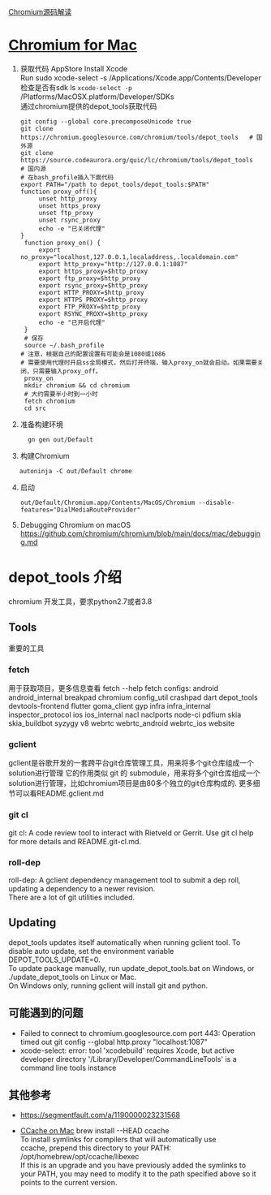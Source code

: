 [Chromium源码解读](https://juejin.cn/post/7039850183244382216)
# [Chromium for Mac](https://github.com/chromium/chromium/blob/main/docs/mac_build_instructions.md)
1. 获取代码
   AppStore Install Xcode   
   Run sudo xcode-select -s /Applications/Xcode.app/Contents/Developer
   检查是否有sdk
   ls ` xcode-select -p ` /Platforms/MacOSX.platform/Developer/SDKs     
   通过chromium提供的depot_tools获取代码        
   ```shell
   git config --global core.precomposeUnicode true
   git clone https://chromium.googlesource.com/chromium/tools/depot_tools   # 国外源
   git clone https://source.codeaurora.org/quic/lc/chromium/tools/depot_tools    # 国内源
   # 在bash_profile插入下面代码 
   export PATH="/path to depot_tools/depot_tools:$PATH"
   function proxy_off(){
        unset http_proxy
        unset https_proxy
        unset ftp_proxy
        unset rsync_proxy
        echo -e "已关闭代理"
   }
    function proxy_on() {
        export no_proxy="localhost,127.0.0.1,localaddress,.localdomain.com"
        export http_proxy="http://127.0.0.1:1087"
        export https_proxy=$http_proxy
        export ftp_proxy=$http_proxy
        export rsync_proxy=$http_proxy
        export HTTP_PROXY=$http_proxy
        export HTTPS_PROXY=$http_proxy
        export FTP_PROXY=$http_proxy
        export RSYNC_PROXY=$http_proxy
        echo -e "已开启代理"
    }
    # 保存
    source ~/.bash_profile
   # 注意，根据自己的配置设置有可能会是1080或1086
   # 需要使用代理时开启ss全局模式，然后打开终端，输入proxy_on就会启动。如果需要关闭，只需要输入proxy_off。
    proxy_on
    mkdir chromium && cd chromium   
    # 大约需要半小时到一小时
    fetch chromium 
    cd src
   ```
2. 准备构建环境
   ```shell
     gn gen out/Default
   ```
3. 构建Chromium
  ```shell
     autoninja -C out/Default chrome
  ```

4. 启动
   ```shell
   out/Default/Chromium.app/Contents/MacOS/Chromium --disable-features="DialMediaRouteProvider"
   ```
5. Debugging Chromium on macOS
  https://github.com/chromium/chromium/blob/main/docs/mac/debugging.md  

# depot_tools 介绍
chromium 开发工具，要求python2.7或者3.8   
## Tools  
重要的工具    
### fetch
用于获取项目，更多信息查看 fetch --help
  fetch configs:
  android
  android_internal
  breakpad
  chromium
  config_util
  crashpad
  dart
  depot_tools
  devtools-frontend
  flutter
  goma_client
  gyp
  infra
  infra_internal
  inspector_protocol
  ios
  ios_internal
  nacl
  naclports
  node-ci
  pdfium
  skia
  skia_buildbot
  syzygy
  v8
  webrtc
  webrtc_android
  webrtc_ios
  website
### gclient     
gclient是谷歌开发的一套跨平台git仓库管理工具，用来将多个git仓库组成一个solution进行管理
它的作用类似 git 的 submodule，用来将多个git仓库组成一个solution进行管理，比如chromium项目是由80多个独立的git仓库构成的.
更多细节可以看README.gclient.md   
### git cl      
git cl: A code review tool to interact with Rietveld or Gerrit. Use git cl help for more details and README.git-cl.md.         
### roll-dep  
roll-dep: A gclient dependency management tool to submit a dep roll, updating a dependency to a newer revision.     
There are a lot of git utilities included.      
## Updating
depot_tools updates itself automatically when running gclient tool. To disable auto update, set the environment variable DEPOT_TOOLS_UPDATE=0.      
To update package manually, run update_depot_tools.bat on Windows, or ./update_depot_tools on Linux or Mac.   
On Windows only, running gclient will install git and python.         

## 可能遇到的问题    
- Failed to connect to chromium.googlesource.com port 443: Operation timed out
git config --global http.proxy "localhost:1087"
- xcode-select: error: tool 'xcodebuild' requires Xcode, but active developer directory '/Library/Developer/CommandLineTools' is a command line tools instance
## 其他参考    
- https://segmentfault.com/a/1190000023231568   

- [CCache on Mac](https://github.com/chromium/chromium/blob/main/docs/ccache_mac.md)
  brew install --HEAD ccache      
  To install symlinks for compilers that will automatically use   
  ccache, prepend this directory to your PATH:       
  /opt/homebrew/opt/ccache/libexec      
  If this is an upgrade and you have previously added the symlinks to   
  your PATH, you may need to modify it to the path specified above so
  it points to the current version.   
